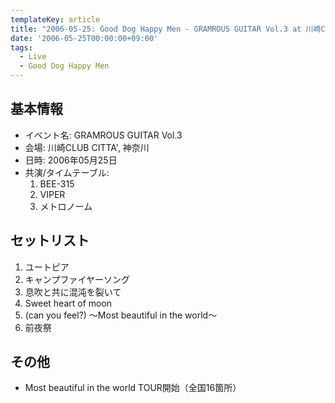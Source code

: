 ```yaml
---
templateKey: article
title: "2006-05-25: Good Dog Happy Men - GRAMROUS GUITAR Vol.3 at 川崎CLUB CITTA'"
date: '2006-05-25T00:00:00+09:00'
tags:
  - Live
  - Good Dog Happy Men
---
```

## 基本情報

* イベント名: GRAMROUS GUITAR Vol.3
* 会場: 川崎CLUB CITTA', 神奈川
* 日時: 2006年05月25日
* 共演/タイムテーブル:
  1. BEE-315
  1. VIPER
  1. メトロノーム

## セットリスト

1. ユートピア
1. キャンプファイヤーソング
1. 息吹と共に混沌を裂いて
1. Sweet heart of moon
1. (can you feel?) ～Most beautiful in the world～
1. 前夜祭

## その他

* Most beautiful in the world TOUR開始（全国16箇所）

